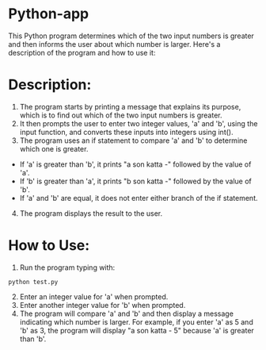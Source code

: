 # Python-app
This Python program determines which of the two input numbers is greater and then informs the user about which number is larger. Here's a description of the program and how to use it:

# Description:

1. The program starts by printing a message that explains its purpose, which is to find out which of the two input numbers is greater. <br>
2. It then prompts the user to enter two integer values, 'a' and 'b', using the input function, and converts these inputs into integers using int(). <br>
3. The program uses an if statement to compare 'a' and 'b' to determine which one is greater.<br>
*   If 'a' is greater than 'b', it prints "a son katta -" followed by the value of 'a'.
*   If 'b' is greater than 'a', it prints "b son katta -" followed by the value of 'b'.
*   If 'a' and 'b' are equal, it does not enter either branch of the if statement.
4. The program displays the result to the user.
# How to Use:

1. Run the program typing with: <br>
```
python test.py
```
2. Enter an integer value for 'a' when prompted.
3. Enter another integer value for 'b' when prompted.
4. The program will compare 'a' and 'b' and then display a message indicating which number is larger. For example, if you enter 'a' as 5 and 'b' as 3, the program will display "a son katta - 5" because 'a' is greater than 'b'.
